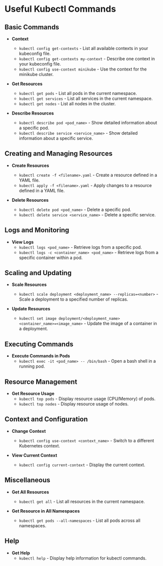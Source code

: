 # Useful Kubectl Commands

## Basic Commands
- **Context**
  - `kubectl config get-contexts` - List all available contexts in your kubeconfig file.
  - `kubectl config get-contexts my-context` - Describe one context in your kubeconfig file.
  - `kubectl config use-context minikube` - Use the context for the minikube cluster.
- **Get Resources**
  - `kubectl get pods` - List all pods in the current namespace.
  - `kubectl get services` - List all services in the current namespace.
  - `kubectl get nodes` - List all nodes in the cluster.

- **Describe Resources**
  - `kubectl describe pod <pod_name>` - Show detailed information about a specific pod.
  - `kubectl describe service <service_name>` - Show detailed information about a specific service.

## Creating and Managing Resources
- **Create Resources**
  - `kubectl create -f <filename>.yaml` - Create a resource defined in a YAML file.
  - `kubectl apply -f <filename>.yaml` - Apply changes to a resource defined in a YAML file.

- **Delete Resources**
  - `kubectl delete pod <pod_name>` - Delete a specific pod.
  - `kubectl delete service <service_name>` - Delete a specific service.

## Logs and Monitoring
- **View Logs**
  - `kubectl logs <pod_name>` - Retrieve logs from a specific pod.
  - `kubectl logs -c <container_name> <pod_name>` - Retrieve logs from a specific container within a pod.

## Scaling and Updating
- **Scale Resources**
  - `kubectl scale deployment <deployment_name> --replicas=<number>` - Scale a deployment to a specified number of replicas.

- **Update Resources**
  - `kubectl set image deployment/<deployment_name> <container_name>=<image_name>` - Update the image of a container in a deployment.

## Executing Commands
- **Execute Commands in Pods**
  - `kubectl exec -it <pod_name> -- /bin/bash` - Open a bash shell in a running pod.

## Resource Management
- **Get Resource Usage**
  - `kubectl top pods` - Display resource usage (CPU/Memory) of pods.
  - `kubectl top nodes` - Display resource usage of nodes.

## Context and Configuration
- **Change Context**
  - `kubectl config use-context <context_name>` - Switch to a different Kubernetes context.

- **View Current Context**
  - `kubectl config current-context` - Display the current context.

## Miscellaneous
- **Get All Resources**
  - `kubectl get all` - List all resources in the current namespace.

- **Get Resource in All Namespaces**
  - `kubectl get pods --all-namespaces` - List all pods across all namespaces.

## Help
- **Get Help**
  - `kubectl help` - Display help information for kubectl commands.
